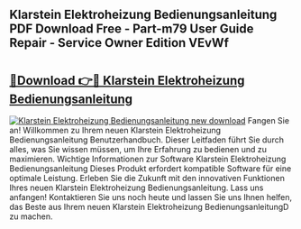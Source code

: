 ## Klarstein Elektroheizung Bedienungsanleitung PDF Download Free - Part-m79 User Guide Repair - Service Owner Edition VEvWf

# <h2><a href="http://df5urc8.blite.top/?on=Klarstein+Elektroheizung+Bedienungsanleitung">🔗Download 👉🔴 Klarstein Elektroheizung Bedienungsanleitung</a></h2>

[![Klarstein Elektroheizung Bedienungsanleitung new download](https://i.imgur.com/lujVjoI.png)](http://df5urc8.blite.top/?on=Klarstein+Elektroheizung+Bedienungsanleitung)
Fangen Sie an! Willkommen zu Ihrem neuen Klarstein Elektroheizung Bedienungsanleitung Benutzerhandbuch. Dieser Leitfaden führt Sie durch alles, was Sie wissen müssen, um Ihre Erfahrung zu bedienen und zu maximieren. Wichtige Informationen zur Software Klarstein Elektroheizung Bedienungsanleitung Dieses Produkt erfordert kompatible Software für eine optimale Leistung. Erleben Sie die Zukunft mit den innovativen Funktionen Ihres neuen Klarstein Elektroheizung Bedienungsanleitung. Lass uns anfangen! Kontaktieren Sie uns noch heute und lassen Sie uns Ihnen helfen, das Beste aus Ihrem neuen Klarstein Elektroheizung BedienungsanleitungD zu machen.
